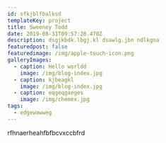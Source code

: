 ```yaml
---
id: sfkjblfbalksd
templateKey: project
title: Sweeney Todd
date: 2019-08-31T09:57:28.470Z
description: dsgjkbdk.lbgj.kl dsawlg.jbn ndlkgna
featuredpost: false
featuredimage: /img/apple-touch-icon.png
galleryImages:
  - caption: Hello worldd
    image: /img/blog-index.jpg
  - caption: kjbeagkl
    image: /img/blog-index.jpg
  - caption: eqgeqgaeges
    image: /img/chemex.jpg
tags:
  - edgewawweg
---
```


rfhnaerheahfbfbcvxccbfrd
